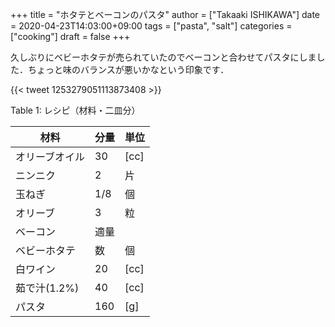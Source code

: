 +++
title = "ホタテとベーコンのパスタ"
author = ["Takaaki ISHIKAWA"]
date = 2020-04-23T14:03:00+09:00
tags = ["pasta", "salt"]
categories = ["cooking"]
draft = false
+++

久しぶりにベビーホタテが売られていたのでベーコンと合わせてパスタにしました．ちょっと味のバランスが悪いかなという印象です．

{{< tweet 1253279051113873408 >}}

<div class="table-caption">
  <span class="table-number">Table 1</span>:
  レシピ（材料・二皿分）
</div>

| 材料      | 分量 | 単位 |
|---------|----|----|
| オリーブオイル | 30  | [cc] |
| ニンニク  | 2   | 片   |
| 玉ねぎ    | 1/8 | 個   |
| オリーブ  | 3   | 粒   |
| ベーコン  | 適量 |      |
| ベビーホタテ | 数  | 個   |
| 白ワイン  | 20  | [cc] |
| 茹で汁(1.2%) | 40  | [cc] |
| パスタ    | 160 | [g]  |
